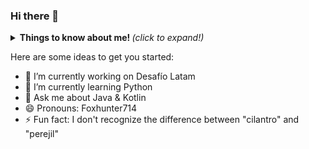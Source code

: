 


### Hi there 👋

<details>
  <summary> <b> Things to know about me! </b> <i>(click to expand!)</i> </summary>
  
  <br>
  
  [![Github Stats By Anurag](https://github-readme-stats.vercel.app/api?username=quadrified&show_icons=true&title_color=fff&icon_color=79ff97&text_color=9f9f9f&bg_color=151515)](https://github.com/anuraghazra/github-readme-stats)

---

### - Languages and Tools...

<p align="center">

  <!-- For more icons please follow  https://github.com/MikeCodesDotNET/ColoredBadges -->


  <img src="https://miro.medium.com/max/480/1*oNM0JVqivoi3lVPF6ygp9Q.png" alt="c logo" width="70">
  <img src="https://raw.githubusercontent.com/alexnaiman/alexnaiman/master/resources/dev/java.svg" height="35px" style="vertical-align:top margin:6px 4px" />
  <img src="https://raw.githubusercontent.com/alexnaiman/alexnaiman/master/resources/dev/mobile.svg" height="35px" style="vertical-align:top margin:6px 4px" />
  <img src="https://raw.githubusercontent.com/alexnaiman/alexnaiman/master/resources/dev/python.svg" height="35px" style="vertical-align:top margin:6px 4px" />
  <img src="https://raw.githubusercontent.com/alexnaiman/alexnaiman/master/resources/dev/visualstudio_code.svg" height="35px" style="vertical-align:top margin:6px 4px"/>
  <img src="https://raw.githubusercontent.com/MikeCodesDotNET/ColoredBadges/master/svg/dev/tools/android_studio_colour.svg" height="35px" style="vertical-align:top margin:6px 4px" />


 

---

</p>

### - I'm currently...

- Improving my Java & Kotlin skills.
- Learning to develop Mobile-first web-apps.
- Learning Linux.
- Adding databases to my skill set.

---

</details>

Here are some ideas to get you started:

- 🔭 I’m currently working on Desafío Latam
- 🌱 I’m currently learning Python
- 💬 Ask me about Java & Kotlin
- 😄 Pronouns: Foxhunter714 
- ⚡ Fun fact: I don't recognize the difference between "cilantro" and "perejil"

